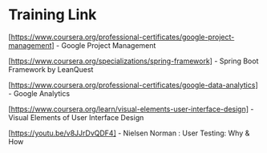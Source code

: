 # Training Link

[https://www.coursera.org/professional-certificates/google-project-management] - Google Project Management

[https://www.coursera.org/specializations/spring-framework] - Spring Boot Framework by LeanQuest

[https://www.coursera.org/professional-certificates/google-data-analytics] - Google Analytics

[https://www.coursera.org/learn/visual-elements-user-interface-design] - Visual Elements of User Interface Design

[https://youtu.be/v8JJrDvQDF4] - Nielsen Norman : User Testing: Why & How
